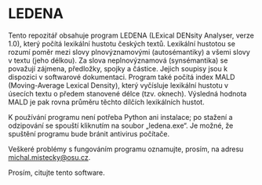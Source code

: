 # LEDENA
Tento repozitář obsahuje program LEDENA (LExical DENsity Analyser, verze 1.0), který počítá lexikální hustotu českých textů. Lexikální hustotou se rozumí poměr
mezi slovy plnovýznamovými (autosémantiky) a všemi slovy v textu (jeho délkou). Za slova neplnovýznamová (synsémantika) se považují zájmena, předložky, spojky a částice.
Jejich soupisy jsou k dispozici v softwarové dokumentaci. Program také počítá index MALD (Moving-Average Lexical Density), který vyčísluje lexikální hustotu v úsecích textu o předem stanovené délce (tzv. oknech). Výsledná hodnota MALD je pak rovna průměru těchto dílčích lexikálních hustot.

K používání programu není potřeba Python ani instalace; po stažení a odzipování se spouští kliknutím na soubor „ledena.exe“. Je možné, že spuštění programu bude bránit antivirus počítače.

Veškeré problémy s fungováním programu oznamujte, prosím, na adresu michal.mistecky@osu.cz.

Prosím, citujte tento software. 
